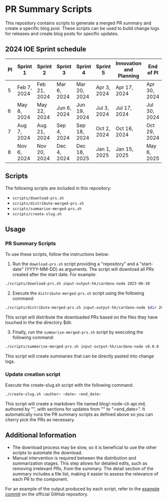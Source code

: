 # PR Summary Scripts

This repository contains scripts to generate a merged PR summary and create a specific blog post. These scripts can be used to build change logs for releases and create blog posts for specific updates.


## 2024 IOE Sprint schedule 

| PI | Sprint 1    | Sprint 2    | Sprint 3    | Sprint 4    | Sprint 5    | Innovation and Planning | End of PI    |
|----|-------------|-------------|-------------|-------------|-------------|-------------------------|--------------|
| 5  | Feb 7, 2024 | Feb 21, 2024| Mar 6, 2024 | Mar 20, 2024| Apr 3, 2024 | Apr 17, 2024            | Apr 30, 2024 |
| 6  | May 8, 2024 | May 22, 2024| Jun 6, 2024 | Jun 19, 2024| Jul 3, 2024 | Jul 17, 2024            | Jul 30, 2024 |
| 7  | Aug 7, 2024 | Aug 21, 2024| Sep 4, 2024 | Sep 18, 2024| Oct 2, 2024 | Oct 16, 2024            | Oct 29, 2024 |
| 8  | Nov 6, 2024 | Nov 20, 2024| Dec 4, 2024 | Dec 18, 2025| Jan 1, 2025 | Jan 15, 2025            | May 6, 2025  |


## Scripts

The following scripts are included in this repository:

- `scripts/download-prs.sh`
- `scripts/distribute-merged-prs.sh`
- `scripts/summarise-merged-prs.sh`
- `scripts/create-slug.sh`

## Usage

### PR Summary Scripts

To use these scripts, follow the instructions below:

1. Run the `download-prs.sh` script providing a "repository" and a "start-date" (YYYY-MM-DD) as arguments. The script will download all PRs created after the start date. For example:

```bash
./scripts/download-prs.sh input-output-hk/cardano-node 2023-06-30
```

2. Execute the `distribute-merged-prs.sh` script using the following command:

```bash
./scripts/distribute-merged-prs.sh input-output-hk/cardano-node $dir 2022-06-25 2023-04-18
```

This script will distribute the downloaded PRs based on the files they have touched in the the directory $dir.

3. Finally, run the `summarise-merged-prs.sh` script by executing the following command:

```bash
./scripts/summarise-merged-prs.sh input-output-hk/cardano-node v8.0.0
```

This script will create summaries that can be directly pasted into change logs.

### Update creation script

Execute the create-slug.sh script with the following command:

```bash
./create-slug.sh <author> <date> <end_date>
```
This script will create a markdown file named blog/<date>-node-cli-api.md, authored by "<author>", with sections for updates from "<date>" to "<end_date>". It automatically runs the PR summary scripts as defined above so you can cherry pick the PRs as necessary.


## Additional Information

- The download process may be slow, so it is beneficial to use the other scripts to automate the download.
- Manual intervention is required between the distribution and summarization stages. This step allows for detailed edits, such as removing irrelevant PRs, from the summary. The detail section of the summary includes a file list, making it easier to assess the relevance of each PR to the component.

For an example of the output produced by each script, refer to the [example commit](https://github.com/input-output-hk/cardano-node/pull/5137/commits) on the official GitHub repository.
